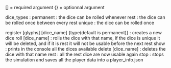 [] = required argument
{} = optionnal argument

dice_types : 
    permanent : the dice can be rolled whenever
    rest : the dice can be rolled once between every rest
    unique : the dice can be rolled once

register [glyphs] [dice_name] {type(default is permanent)} : creates a new dice
roll [dice_name] : rolls the dice with that name, if the dice is unique it will be deleted, and if it is rest it will not be usable before the next rest
show : prints in the console all the dices available
delete [dice_name] : deletes the dice with that name
rest : all the rest dice are now usable again
stop : stops the simulation and saves all the player data into a player_info.json